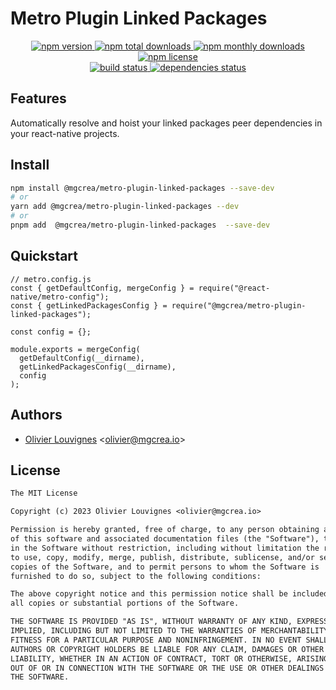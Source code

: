 # Metro Plugin Linked Packages

<!-- markdownlint-disable MD033 -->
<p align="center">
  <a href="https://www.npmjs.com/package/@mgcrea/metro-plugin-linked-packages">
    <img src="https://img.shields.io/npm/v/@mgcrea/metro-plugin-linked-packages.svg?style=for-the-badge" alt="npm version" />
  </a>
  <a href="https://www.npmjs.com/package/@mgcrea/metro-plugin-linked-packages">
    <img src="https://img.shields.io/npm/dt/@mgcrea/metro-plugin-linked-packages.svg?style=for-the-badge" alt="npm total downloads" />
  </a>
  <a href="https://www.npmjs.com/package/@mgcrea/metro-plugin-linked-packages">
    <img src="https://img.shields.io/npm/dm/@mgcrea/metro-plugin-linked-packages.svg?style=for-the-badge" alt="npm monthly downloads" />
  </a>
  <a href="https://www.npmjs.com/package/@mgcrea/metro-plugin-linked-packages">
    <img src="https://img.shields.io/npm/l/@mgcrea/metro-plugin-linked-packages.svg?style=for-the-badge" alt="npm license" />
  </a>
  <br />
  <a href="https://github.com/mgcrea/metro-plugin-linked-packages/actions/workflows/main.yaml">
    <img src="https://img.shields.io/github/actions/workflow/status/mgcrea/metro-plugin-linked-packages/main.yaml?style=for-the-badge&branch=master" alt="build status" />
  </a>
  <a href="https://depfu.com/github/mgcrea/metro-plugin-linked-packages">
    <img src="https://img.shields.io/depfu/dependencies/github/mgcrea/metro-plugin-linked-packages?style=for-the-badge" alt="dependencies status" />
  </a>
</p>
<!-- markdownlint-enable MD037 -->

## Features

Automatically resolve and hoist your linked packages peer dependencies in your react-native projects.

## Install

```bash
npm install @mgcrea/metro-plugin-linked-packages --save-dev
# or
yarn add @mgcrea/metro-plugin-linked-packages --dev
# or
pnpm add  @mgcrea/metro-plugin-linked-packages  --save-dev
```

## Quickstart

```tsx
// metro.config.js
const { getDefaultConfig, mergeConfig } = require("@react-native/metro-config");
const { getLinkedPackagesConfig } = require("@mgcrea/metro-plugin-linked-packages");

const config = {};

module.exports = mergeConfig(
  getDefaultConfig(__dirname),
  getLinkedPackagesConfig(__dirname),
  config
);
```

## Authors

- [Olivier Louvignes](https://github.com/mgcrea) <<olivier@mgcrea.io>>

## License

```txt
The MIT License

Copyright (c) 2023 Olivier Louvignes <olivier@mgcrea.io>

Permission is hereby granted, free of charge, to any person obtaining a copy
of this software and associated documentation files (the "Software"), to deal
in the Software without restriction, including without limitation the rights
to use, copy, modify, merge, publish, distribute, sublicense, and/or sell
copies of the Software, and to permit persons to whom the Software is
furnished to do so, subject to the following conditions:

The above copyright notice and this permission notice shall be included in
all copies or substantial portions of the Software.

THE SOFTWARE IS PROVIDED "AS IS", WITHOUT WARRANTY OF ANY KIND, EXPRESS OR
IMPLIED, INCLUDING BUT NOT LIMITED TO THE WARRANTIES OF MERCHANTABILITY,
FITNESS FOR A PARTICULAR PURPOSE AND NONINFRINGEMENT. IN NO EVENT SHALL THE
AUTHORS OR COPYRIGHT HOLDERS BE LIABLE FOR ANY CLAIM, DAMAGES OR OTHER
LIABILITY, WHETHER IN AN ACTION OF CONTRACT, TORT OR OTHERWISE, ARISING FROM,
OUT OF OR IN CONNECTION WITH THE SOFTWARE OR THE USE OR OTHER DEALINGS IN
THE SOFTWARE.
```
